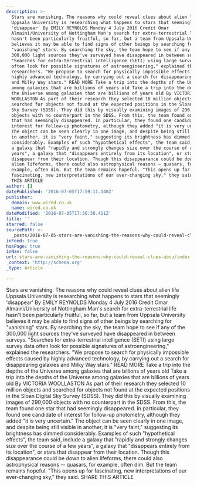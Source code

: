 ```yaml
---
description: >-
  Stars are vanishing. The reasons why could reveal clues about alien life
  Uppsala University is researching what happens to stars that seemingly
  'disappear' By EMILY REYNOLDS Monday 4 July 2016 Credit Omar
  Almaini/University of Nottingham Man's search for extra-terrestrial life
  hasn't been particularly fruitful, so far, but a team from Uppsala University
  believes it may be able to find signs of other beings by searching for
  "vanishing" stars. By searching the sky, the team hope to see if any of the
  300,000 light sources they've surveyed have disappeared in between surveys.
  "Searches for extra-terrestrial intelligence (SETI) using large survey data
  often look for possible signatures of astroengineering," explained the
  researchers. "We propose to search for physically impossible effects caused by
  highly advanced technology, by carrying out a search for disappearing galaxies
  and Milky Way stars." READ MORE Take a trip into the depths of the Universe
  among galaxies that are billions of years old Take a trip into the depths of
  the Universe among galaxies that are billions of years old By VICTORIA
  WOOLLASTON As part of their research they selected 10 million objects and
  searched for objects not found at the expected positions in the Sloan Digital
  Sky Survey (SDSS). They did this by visually examining images of 290,000
  objects with no counterpart in the SDSS. From this, the team found one star
  that had seemingly disappeared. In particular, they found one candidate of
  interest for follow-up photometry, although they added "it is very uncertain."
  The object can be seen clearly in one image, and despite being still visible
  in another, it is "very faint," suggesting its brightness has dimmed
  considerably. Examples of such "hypothetical effects", the team said, include
  a galaxy that "rapidly and strongly changes size over the course of a few
  years", a galaxy that "disappears entirely from its location", or stars that
  disappear from their location. Though this disappearance could be down to
  alien lifeforms, there could also astrophysical reasons – quasars, for
  example, often dim. But the team remains hopeful. "This opens up for
  fascinating, new interpretations of our ever-changing sky," they said. SHARE
  THIS ARTICLE
author: []
datePublished: '2016-07-05T17:59:11.140Z'
publisher:
  domain: www.wired.co.uk
  name: wired.co.uk
dateModified: '2016-07-05T17:56:38.411Z'
title: ''
starred: false
sourcePath: >-
  _posts/2016-07-05-stars-are-vanishing-the-reasons-why-could-reveal-clues-abou.md
inFeed: true
hasPage: true
inNav: false
url: stars-are-vanishing-the-reasons-why-could-reveal-clues-abou/index.html
_context: 'http://schema.org'
_type: Article

---
```

Stars are vanishing. The reasons why could reveal clues about alien life Uppsala University is researching what happens to stars that seemingly 'disappear' By EMILY REYNOLDS Monday 4 July 2016 Credit Omar Almaini/University of Nottingham Man's search for extra-terrestrial life hasn't been particularly fruitful, so far, but a team from Uppsala University believes it may be able to find signs of other beings by searching for "vanishing" stars. By searching the sky, the team hope to see if any of the 300,000 light sources they've surveyed have disappeared in between surveys. "Searches for extra-terrestrial intelligence (SETI) using large survey data often look for possible signatures of astroengineering," explained the researchers. "We propose to search for physically impossible effects caused by highly advanced technology, by carrying out a search for disappearing galaxies and Milky Way stars." READ MORE Take a trip into the depths of the Universe among galaxies that are billions of years old Take a trip into the depths of the Universe among galaxies that are billions of years old By VICTORIA WOOLLASTON As part of their research they selected 10 million objects and searched for objects not found at the expected positions in the Sloan Digital Sky Survey (SDSS). They did this by visually examining images of 290,000 objects with no counterpart in the SDSS. From this, the team found one star that had seemingly disappeared. In particular, they found one candidate of interest for follow-up photometry, although they added "it is very uncertain." The object can be seen clearly in one image, and despite being still visible in another, it is "very faint," suggesting its brightness has dimmed considerably. Examples of such "hypothetical effects", the team said, include a galaxy that "rapidly and strongly changes size over the course of a few years", a galaxy that "disappears entirely from its location", or stars that disappear from their location. Though this disappearance could be down to alien lifeforms, there could also astrophysical reasons -- quasars, for example, often dim. But the team remains hopeful. "This opens up for fascinating, new interpretations of our ever-changing sky," they said. SHARE THIS ARTICLE